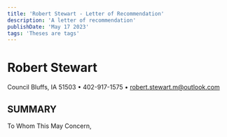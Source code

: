 ```yaml
---
title: 'Robert Stewart - Letter of Recommendation'
description: 'A letter of recommendation'
publishDate: 'May 17 2023'
tags: 'Theses are tags'
---
```


# Robert Stewart
Council Bluffs, IA 51503 • 402-917-1575 • robert.stewart.m@outlook.com

## SUMMARY
To Whom This May Concern,


